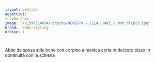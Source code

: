 ```yaml
---
layout: vestito
aggettivi:
- boho chic
image: "/v1597314894/viterbo/REM1679_-_LILA_GRACE_2_mod_dlcpc9.jpg"
brand: rembo-styling
ordine: 1

---
```

Abito da sposa stile boho con corpino a manica corta in delicato pizzo in continuità con la schiena